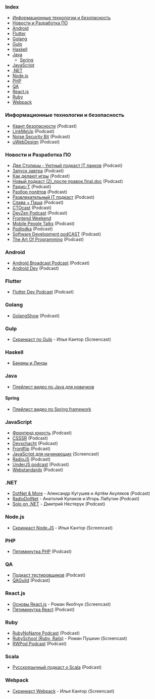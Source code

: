 ### Index

* [Информационные технологии и безопасность](#Информационные-технологии-и-безопасность)
* [Новости и Разработка ПО](#Новости-и-Разработка-ПО)
* [Android](#android)
* [Flutter](#flutter)
* [Golang](#golang)
* [Gulp](#gulp)
* [Haskell](#haskell)
* [Java](#java)
    * [Spring](#spring)
* [JavaScript](#javascript)
* [.NET](#net)
* [Node.js](#nodejs)
* [PHP](#php)
* [QA](#qa)
* [React.js](#reactjs)
* [Ruby](#ruby)
* [Webpack](#webpack)


### Информационные технологии и безопасность

* [Квант безопасности](https://soundcloud.com/nikita-remezov) (Podcast)
* [LinkMeUp](http://linkmeup.ru) (Podcast)
* [Noise Security Bit](https://noisebit.podster.fm) (Podcast)
* [uWebDesign](https://uwebdesign.ru) (Podcast)


### Новости и Разработка ПО

* [Две Столицы - Уютный подкаст IT панков](http://www.2capitals.space) (Podcast)
* [Запуск завтра](https://libolibo.ru/zapuskzavtra) (Podcast)
* [Как делают игры](https://kdicast.com) (Podcast)
* [Новый подкаст (2)_после правок.final.doc](https://newpodcast2.live) (Podcast)
* [Радио-Т](https://radio-t.com) (Podcast)
* [Разбор полётов](http://razbor-poletov.com) (Podcast)
* [Развлекательный IT подкаст](http://radioma.org) (Podcast)
* [Слава + Паша](https://it.asm0dey.ru) (Podcast)
* [CTOcast](http://ctocast.com) (Podcast)
* [DevZen Podcast](https://devzen.ru) (Podcast)
* [Frontend Weekend](https://podcasts.apple.com/podcast/id1233996390)
* [Mobile People Talks](https://soundcloud.com/mobilepeopletalks) (Podcast)
* [Podlodka](https://podlodka.io) (Podcast)
* [Software Development podCAST](https://sdcast.ksdaemon.ru) (Podcast)
* [The Art Of Programming](https://theartofprogramming.podbean.com) (Podcast)


### Android

* [Android Broadcast Podcast](https://soundcloud.com/android_broadcast) (Podcast)
* [Android Dev](http://apptractor.ru/AndroidDev) (Podcast)


### Flutter

* [Flutter Dev Podcast](https://soundcloud.com/flutterdevpodcast) (Podcast)


### Golang

* [GolangShow](https://golangshow.com) (Podcast)


### Gulp

* [Скринкаст по Gulp](http://learn.javascript.ru/screencast/gulp) - Илья Кантор (Screencast)


### Haskell

* [Бананы и Линзы](https://bananasandlenses.net)


### Java

* [Плейлист видео по Java для новичков](https://www.youtube.com/playlist?list=PLAma_mKffTOSUkXp26rgdnC0PicnmnDak)


#### Spring

* [Плейлист видео по Spring framework](https://www.youtube.com/playlist?list=PLAma_mKffTOR5o0WNHnY0mTjKxnCgSXrZ)


### JavaScript

* [Фронтенд юность](https://soundcloud.com/frontend_u) (Podcast)
* [CSSSR](https://soundcloud.com/csssr) (Podcast)
* [Devschacht](https://soundcloud.com/devschacht) (Podcast)
* [Frontflip](http://frontflip.me) (Podcast)
* [JavaScript для начинающих](http://www.magisters.org/education/course/js-for-beginners) (Screencast)
* [RadioJS](http://radiojs.ru) (Podcast)
* [UnderJS podcast](https://underjs.ru) (Podcast)
* [Webstandards](https://soundcloud.com/web-standards) (Podcast)


### .NET

* [DotNet & More](https://more.dotnet.ru) - Александр Кугушев и Артём Акуляков (Podcast)
* [RadioDotNet](https://radio.dotnet.ru) - Анатолий Кулаков и Игорь Лабутин (Podcast)
* [Solo on .NET](https://youtube.com/playlist?list=PLAFX7TSEV7SOqEQKnrrFiV7bUY8kN5Qof) - Дмитрий Нестерук (Podcast)


### Node.js

* [Скринкаст Node.JS](https://learn.javascript.ru/screencast/nodejs) - Илья Кантор (Screencast)


### PHP

* [Пятиминутка PHP](http://5minphp.ru) (Podcast)


### QA

* [Подкаст тестировщиков](http://radio-qa.com) (Podcast)
* [QAGuild](https://automation-remarks.com/tags/QAGuild.html) (Podcast)


### React.js

* [Основы React.js](http://learn.javascript.ru/screencast/react) - Роман Якобчук (Screencast)
* [Пятиминутка React](http://5minreact.ru) (Podcast)


### Ruby

* [RubyNoName Podcast](http://rubynoname.ru) (Podcast)
* [RubySchool (Ruby, Rails)](http://rubyschool.us) - Роман Пушкин (Screencast)
* [RWPod Podcast](http://rwpod.com) (Podcast)


### Scala

* [Русскоязычный подкаст о Scala](https://scalalaz.ru) (Podcast)


### Webpack

* [Скринкаст Webpack](https://learn.javascript.ru/screencast/webpack) - Илья Кантор (Screencast)
